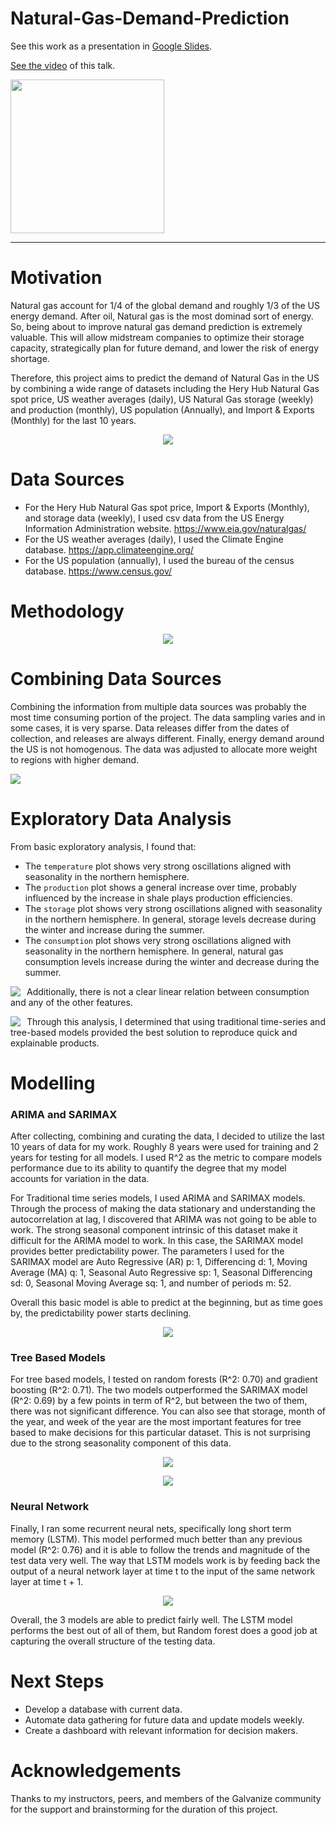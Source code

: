 # Natural-Gas-Demand-Prediction
See this work as a presentation in [Google Slides](https://docs.google.com/presentation/d/1w2h3zgJHY40Ypa2mmqZrOASIHWp1PxDaszOf5De0p0o/edit?usp=sharing).

[See the video](https://youtu.be/TjZny7qr9mA) of this talk.

<img id="img" class="style-scope yt-img-shadow" alt="" width="246" src="https://i.ytimg.com/vi/TjZny7qr9mA/hqdefault.jpg?sqp=-oaymwEZCPYBEIoBSFXyq4qpAwsIARUAAIhCGAFwAQ==&amp;rs=AOn4CLDMst579CBJgf1fzXhoqip28N2mPg">

---


# Motivation
Natural gas account for 1/4 of the global demand and roughly 1/3 of the US energy demand. After oil, Natural gas is the most dominad sort of energy. So, being about to improve natural gas demand prediction is extremely valuable. This will allow midstream companies to optimize their storage capacity, strategically plan for future demand, and lower the risk of energy shortage.

Therefore, this project aims to predict the demand of Natural Gas in the US by combining a wide range of datasets including the Hery Hub Natural Gas spot price, US weather averages (daily), US Natural Gas storage (weekly) and production (monthly), US population (Annually), and Import & Exports (Monthly) for the last 10 years.
    
<p align="center">
  <img width="" height="" src="image/USEnergyConsumption_bySource_EIA.png">
</p>

# Data Sources
- For the Hery Hub Natural Gas spot price, Import & Exports (Monthly), and storage data (weekly), I used csv data from the US Energy Information Administration website. https://www.eia.gov/naturalgas/
- For the US weather averages (daily), I used the Climate Engine database. https://app.climateengine.org/
- For the US population (annually), I used the bureau of the census database. https://www.census.gov/
    
# Methodology
<p align="center">
  <img width="" height="" src="image/method.png">
</p>      

# Combining Data Sources

Combining the information from multiple data sources was probably the most time consuming portion of the project. The data sampling varies and in some cases, it is very sparse. Data releases differ from the dates of collection, and releases are always different. Finally, energy demand around the US is not homogenous. The data was adjusted to allocate more weight to regions with higher demand.

  <img width="" height="" src="image/energymap2.jpeg">
</p>  
    
# Exploratory Data Analysis

From basic exploratory analysis, I found that:
- The `temperature` plot shows very strong oscillations aligned with seasonality in the northern hemisphere. 
- The `production` plot shows a general increase over time, probably influenced by the increase in shale plays production efficiencies.
- The `storage` plot shows very strong oscillations aligned with seasonality in the northern hemisphere. In general, storage levels decrease during the winter and increase during the summer.
- The `consumption` plot shows very strong oscillations aligned with seasonality in the northern hemisphere. In general, natural gas consumption levels increase during the winter and decrease during the summer.

<img src="image/EDA1.png"
    style="float: left; margin-right: 10px;" />
    
Additionally, there is not a clear linear relation between consumption and any of the other features. 

<img src="image/EDA2.png"
    style="float: left; margin-right: 10px;" />

Through this analysis, I determined that using traditional time-series and tree-based models provided the best solution to reproduce quick and explainable products.

# Modelling

### ARIMA and SARIMAX
After collecting, combining and curating the data, I decided to utilize the last 10 years of data for my work. Roughly 8 years were used for training and 2 years for testing for all models. I used R^2 as the metric to compare models performance due to its ability to quantify the degree that my model accounts for variation in the data.  

For Traditional time series models, I used ARIMA and SARIMAX models. Through the process of making the data stationary and understanding the autocorrelation at lag, I discovered that ARIMA was not going to be able to work. The strong seasonal component intrinsic of this dataset make it difficult for the ARIMA model to work. In this case, the SARIMAX model provides better predictability power. The parameters I used for the SARIMAX model are Auto Regressive (AR) p: 1, Differencing d: 1, Moving Average (MA) q: 1, Seasonal Auto Regressive sp: 1, Seasonal Differencing sd: 0,  Seasonal Moving Average sq: 1, and number of periods m: 52. 

Overall this basic model is able to predict at the beginning, but as time goes by, the predictability power starts declining. 

<p align="center">
  <img width="" height="" src="image/SARIMAX.png">
</p>

### Tree Based Models
For tree based models, I tested on random forests (R^2: 0.70) and gradient boosting (R^2: 0.71). The two models outperformed the SARIMAX model (R^2: 0.69) by a few points in term of R^2, but between the two of them, there was not significant difference. You can also see that storage, month of the year, and week of the year are the most important features for tree based to make decisions for this particular dataset. This is not surprising due to the strong seasonality component of this data. 

<p align="center">
  <img width="" height="" src="image/RF.png">
</p>

<p align="center">
  <img width="" height="" src="image/features_importance.png">
</p>

### Neural Network
Finally, I ran some recurrent neural nets, specifically long short term memory (LSTM). This model performed much better than any previous model (R^2: 0.76) and it is able to follow the trends and magnitude of the test data very well. The way that LSTM models work is by feeding back the output of a neural network layer at time t to the input of the same network layer at time t + 1. 

<p align="center">
  <img width="" height="" src="image/LSTM.png">
</p>

Overall, the 3 models are able to predict fairly well. The LSTM model performs the best out of all of them, but Random forest does a good job at capturing the overall structure of the testing data.

# Next Steps
- Develop a database with current data.
- Automate data gathering for future data and update models weekly.
- Create a dashboard with relevant information for decision makers.

# Acknowledgements
Thanks to my instructors, peers, and members of the Galvanize community for the support and brainstorming for the duration of this project.
